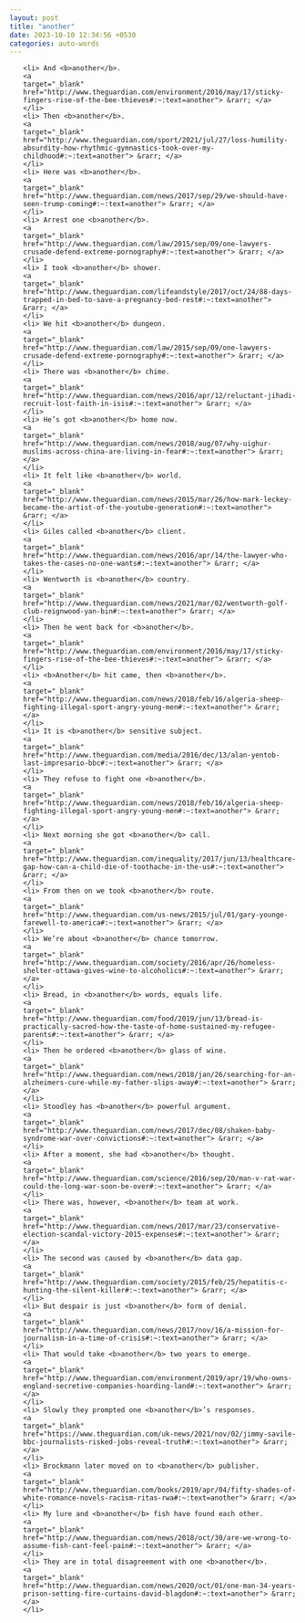 ```yaml
---
layout: post
title: "another"
date: 2023-10-10 12:34:56 +0530
categories: auto-words
---
```

<ol>

    <li> And <b>another</b>.
    <a 
    target="_blank" 
    href="http://www.theguardian.com/environment/2016/may/17/sticky-fingers-rise-of-the-bee-thieves#:~:text=another"> &rarr; </a>
    </li>
    <li> Then <b>another</b>.
    <a 
    target="_blank" 
    href="http://www.theguardian.com/sport/2021/jul/27/loss-humility-absurdity-how-rhythmic-gymnastics-took-over-my-childhood#:~:text=another"> &rarr; </a>
    </li>
    <li> Here was <b>another</b>.
    <a 
    target="_blank" 
    href="http://www.theguardian.com/news/2017/sep/29/we-should-have-seen-trump-coming#:~:text=another"> &rarr; </a>
    </li>
    <li> Arrest one <b>another</b>.
    <a 
    target="_blank" 
    href="http://www.theguardian.com/law/2015/sep/09/one-lawyers-crusade-defend-extreme-pornography#:~:text=another"> &rarr; </a>
    </li>
    <li> I took <b>another</b> shower.
    <a 
    target="_blank" 
    href="http://www.theguardian.com/lifeandstyle/2017/oct/24/88-days-trapped-in-bed-to-save-a-pregnancy-bed-rest#:~:text=another"> &rarr; </a>
    </li>
    <li> We hit <b>another</b> dungeon.
    <a 
    target="_blank" 
    href="http://www.theguardian.com/law/2015/sep/09/one-lawyers-crusade-defend-extreme-pornography#:~:text=another"> &rarr; </a>
    </li>
    <li> There was <b>another</b> chime.
    <a 
    target="_blank" 
    href="http://www.theguardian.com/news/2016/apr/12/reluctant-jihadi-recruit-lost-faith-in-isis#:~:text=another"> &rarr; </a>
    </li>
    <li> He’s got <b>another</b> home now.
    <a 
    target="_blank" 
    href="http://www.theguardian.com/news/2018/aug/07/why-uighur-muslims-across-china-are-living-in-fear#:~:text=another"> &rarr; </a>
    </li>
    <li> It felt like <b>another</b> world.
    <a 
    target="_blank" 
    href="http://www.theguardian.com/news/2015/mar/26/how-mark-leckey-became-the-artist-of-the-youtube-generation#:~:text=another"> &rarr; </a>
    </li>
    <li> Giles called <b>another</b> client.
    <a 
    target="_blank" 
    href="http://www.theguardian.com/news/2016/apr/14/the-lawyer-who-takes-the-cases-no-one-wants#:~:text=another"> &rarr; </a>
    </li>
    <li> Wentworth is <b>another</b> country.
    <a 
    target="_blank" 
    href="http://www.theguardian.com/news/2021/mar/02/wentworth-golf-club-reignwood-yan-bin#:~:text=another"> &rarr; </a>
    </li>
    <li> Then he went back for <b>another</b>.
    <a 
    target="_blank" 
    href="http://www.theguardian.com/environment/2016/may/17/sticky-fingers-rise-of-the-bee-thieves#:~:text=another"> &rarr; </a>
    </li>
    <li> <b>Another</b> hit came, then <b>another</b>.
    <a 
    target="_blank" 
    href="http://www.theguardian.com/news/2018/feb/16/algeria-sheep-fighting-illegal-sport-angry-young-men#:~:text=another"> &rarr; </a>
    </li>
    <li> It is <b>another</b> sensitive subject.
    <a 
    target="_blank" 
    href="http://www.theguardian.com/media/2016/dec/13/alan-yentob-last-impresario-bbc#:~:text=another"> &rarr; </a>
    </li>
    <li> They refuse to fight one <b>another</b>.
    <a 
    target="_blank" 
    href="http://www.theguardian.com/news/2018/feb/16/algeria-sheep-fighting-illegal-sport-angry-young-men#:~:text=another"> &rarr; </a>
    </li>
    <li> Next morning she got <b>another</b> call.
    <a 
    target="_blank" 
    href="http://www.theguardian.com/inequality/2017/jun/13/healthcare-gap-how-can-a-child-die-of-toothache-in-the-us#:~:text=another"> &rarr; </a>
    </li>
    <li> From then on we took <b>another</b> route.
    <a 
    target="_blank" 
    href="http://www.theguardian.com/us-news/2015/jul/01/gary-younge-farewell-to-america#:~:text=another"> &rarr; </a>
    </li>
    <li> We’re about <b>another</b> chance tomorrow.
    <a 
    target="_blank" 
    href="http://www.theguardian.com/society/2016/apr/26/homeless-shelter-ottawa-gives-wine-to-alcoholics#:~:text=another"> &rarr; </a>
    </li>
    <li> Bread, in <b>another</b> words, equals life.
    <a 
    target="_blank" 
    href="http://www.theguardian.com/food/2019/jun/13/bread-is-practically-sacred-how-the-taste-of-home-sustained-my-refugee-parents#:~:text=another"> &rarr; </a>
    </li>
    <li> Then he ordered <b>another</b> glass of wine.
    <a 
    target="_blank" 
    href="http://www.theguardian.com/news/2018/jan/26/searching-for-an-alzheimers-cure-while-my-father-slips-away#:~:text=another"> &rarr; </a>
    </li>
    <li> Stoodley has <b>another</b> powerful argument.
    <a 
    target="_blank" 
    href="http://www.theguardian.com/news/2017/dec/08/shaken-baby-syndrome-war-over-convictions#:~:text=another"> &rarr; </a>
    </li>
    <li> After a moment, she had <b>another</b> thought.
    <a 
    target="_blank" 
    href="http://www.theguardian.com/science/2016/sep/20/man-v-rat-war-could-the-long-war-soon-be-over#:~:text=another"> &rarr; </a>
    </li>
    <li> There was, however, <b>another</b> team at work.
    <a 
    target="_blank" 
    href="http://www.theguardian.com/news/2017/mar/23/conservative-election-scandal-victory-2015-expenses#:~:text=another"> &rarr; </a>
    </li>
    <li> The second was caused by <b>another</b> data gap.
    <a 
    target="_blank" 
    href="http://www.theguardian.com/society/2015/feb/25/hepatitis-c-hunting-the-silent-killer#:~:text=another"> &rarr; </a>
    </li>
    <li> But despair is just <b>another</b> form of denial.
    <a 
    target="_blank" 
    href="http://www.theguardian.com/news/2017/nov/16/a-mission-for-journalism-in-a-time-of-crisis#:~:text=another"> &rarr; </a>
    </li>
    <li> That would take <b>another</b> two years to emerge.
    <a 
    target="_blank" 
    href="http://www.theguardian.com/environment/2019/apr/19/who-owns-england-secretive-companies-hoarding-land#:~:text=another"> &rarr; </a>
    </li>
    <li> Slowly they prompted one <b>another</b>’s responses.
    <a 
    target="_blank" 
    href="https://www.theguardian.com/uk-news/2021/nov/02/jimmy-savile-bbc-journalists-risked-jobs-reveal-truth#:~:text=another"> &rarr; </a>
    </li>
    <li> Brockmann later moved on to <b>another</b> publisher.
    <a 
    target="_blank" 
    href="http://www.theguardian.com/books/2019/apr/04/fifty-shades-of-white-romance-novels-racism-ritas-rwa#:~:text=another"> &rarr; </a>
    </li>
    <li> My lure and <b>another</b> fish have found each other.
    <a 
    target="_blank" 
    href="http://www.theguardian.com/news/2018/oct/30/are-we-wrong-to-assume-fish-cant-feel-pain#:~:text=another"> &rarr; </a>
    </li>
    <li> They are in total disagreement with one <b>another</b>.
    <a 
    target="_blank" 
    href="http://www.theguardian.com/news/2020/oct/01/one-man-34-years-prison-setting-fire-curtains-david-blagdon#:~:text=another"> &rarr; </a>
    </li>